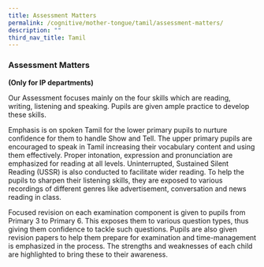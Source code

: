 ```yaml
---
title: Assessment Matters
permalink: /cognitive/mother-tongue/tamil/assessment-matters/
description: ""
third_nav_title: Tamil
---
```

### **Assessment Matters**
**(Only for IP departments)**

Our Assessment focuses mainly on the four skills which are reading, writing, listening and speaking. Pupils are given ample practice to develop these skills.

Emphasis is on spoken Tamil for the lower primary pupils to nurture confidence for them to handle Show and Tell. The upper primary pupils are encouraged to speak in Tamil increasing their vocabulary content and using them effectively. Proper intonation, expression and pronunciation are emphasized for reading at all levels. Uninterrupted, Sustained Silent Reading (USSR) is also conducted to facilitate wider reading. To help the pupils to sharpen their listening skills, they are exposed to various recordings of different genres like advertisement, conversation and news reading in class. 

Focused revision on each examination component is given to pupils from Primary 3 to Primary 6. This exposes them to various question types, thus giving them confidence to tackle such questions. Pupils are also given revision papers to help them prepare for examination and time-management is emphasized in the process. The strengths and weaknesses of each child are highlighted to bring these to their awareness.